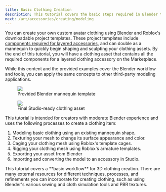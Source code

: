 ```yaml
---
title: Basic Clothing Creation
description: This tutorial covers the basic steps required in Blender to Studio-ready clothing assets from scratch.
next: /art/accessories/creating/modeling
---
```


You can create your own custom avatar clothing using Blender and Roblox's downloadable project templates. These project templates include [components required for layered accessories](../../../art/accessories#layered-components), and can double as a mannequin to quickly begin shaping and sculpting your clothing assets. By the end of this tutorial, you will have a clothing asset that contains all the required components for a layered clothing accessory on the Marketplace.

<Alert severity ='info'>
While this content and the provided examples cover the Blender workflow and tools, you can apply the same concepts to other third-party modeling applications.
</Alert>

<GridContainer numColumns="2">
  <figure>
    <img src="../../../assets/art/accessories/creating/Modeling-Mannequin-Start.png" />
    <figcaption>Provided Blender mannequin template</figcaption>
  </figure>
  <figure>
    <img src="../../../assets/art/accessories/creating/Example-Product.png" />
    <figcaption>Final Studio-ready clothing asset</figcaption>
  </figure>
</GridContainer>

This tutorial is intended for creators with moderate Blender experience and uses the following processes to create a clothing item:

1. Modeling basic clothing using an existing mannequin shape.
2. Texturing your mesh to change its surface appearance and color.
3. Caging your clothing mesh using Roblox's template cages.
4. Rigging your clothing mesh using Roblox's armature templates.
5. Exporting your asset from Blender
6. Importing and converting the model to an accessory in Studio.

<Alert severity ='info'>
This tutorial covers a **basic workflow** for 3D clothing creation. There are many external resources for different techniques, processes, and refinements you can incorporate for creating clothing, such as using Blender's various sewing and cloth simulation tools and PBR textures.
</Alert>
